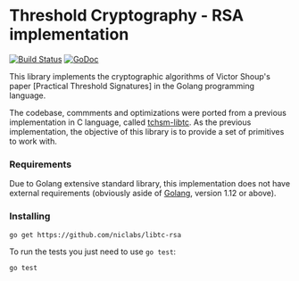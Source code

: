 # Threshold Cryptography - RSA implementation 

[![Build Status](https://travis-ci.org/niclabs/libtc-rsa.svg?branch=master)](https://travis-ci.org/niclabs/libtc-rsa) [![GoDoc](https://godoc.org/github.com/niclabs/libtc-rsa?status.svg)](https://godoc.org/github.com/niclabs/libtc-rsa)

This library implements the cryptographic algorithms of Victor Shoup's paper [Practical Threshold Signatures] in the Golang programming language. 

The codebase, commments and optimizations were ported from a previous implementation in C language, called [tchsm-libtc](https://github.com/niclabs/tchsm-libtc). As the previous implementation, the objective of this library is to provide a set of primitives to work with.

### Requirements

Due to Golang extensive standard library, this implementation does not have external requirements (obviously aside of [Golang](https://golang.org), version 1.12 or above).

### Installing

```shell
go get https://github.com/niclabs/libtc-rsa
```

To run the tests you just need to use `go test`:

```shell
go test
```